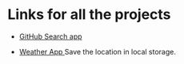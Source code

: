 # Links for all the projects
*   [GitHub Search app](https://leamsigc.github.io/Udemyjs/GitHubSearchAPI/)

* [ Weather App ](https://leamsigc.github.io/Udemyjs/weatherApp/)
    Save the location in local storage.